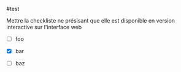 #test

Mettre la checkliste ne présisant que elle est disponible en version interactive sur l'interface web

   * [ ] foo
   * [x] bar
   * [ ] baz

